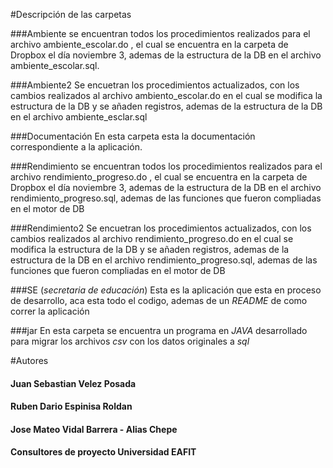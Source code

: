 #Descripción de las carpetas

###Ambiente
    se encuentran todos los procedimientos realizados para el archivo
    ambiente_escolar.do , el cual se encuentra en la carpeta de Dropbox
    el día noviembre 3, ademas de la estructura de la DB en el archivo
    ambiente_escolar.sql.


###Ambiente2
    Se encuetran los procedimientos actualizados, con los cambios realizados
    al archivo ambiento_escolar.do  en el cual se modifica la estructura de
    la DB y se añaden registros, ademas de la estructura de la DB en el
    archivo ambiente_esclar.sql

###Documentación
    En esta carpeta esta la documentación correspondiente a la
    aplicación.

###Rendimiento
    se encuentran todos los procedimientos realizados para el archivo
    rendimiento_progreso.do , el cual se encuentra en la carpeta de
    Dropbox el día noviembre 3, ademas de la estructura de la DB en el archivo rendimiento_progreso.sql, ademas de las funciones que fueron compliadas
     en el motor de DB

###Rendimiento2
    Se encuetran los procedimientos actualizados, con los cambios
    realizados al archivo rendimiento_progreso.do  en el cual se
    modifica la estructura de la DB y se añaden registros, ademas de
    la estructura de la DB en el archivo rendimiento_progreso.sql, ademas de las funciones que fueron compliadas
    en el motor de DB


###SE (_secretaria de educación_)
      Esta es la aplicación que esta en proceso de desarrollo, aca esta
      todo el codigo, ademas de un _README_ de como correr la aplicación

###jar
    En esta carpeta se encuentra un programa en _JAVA_ desarrollado para migrar los archivos _csv_ con los datos originales a _sql_




#Autores

#### Juan Sebastian Velez Posada

#### Ruben Dario Espinisa Roldan

#### Jose Mateo Vidal Barrera - Alias Chepe

#### Consultores de proyecto Universidad EAFIT
